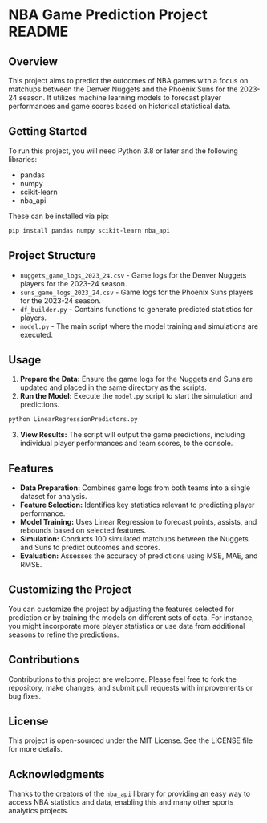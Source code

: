 # NBA Game Prediction Project README

## Overview

This project aims to predict the outcomes of NBA games with a focus on matchups between the Denver Nuggets and the Phoenix Suns for the 2023-24 season. It utilizes machine learning models to forecast player performances and game scores based on historical statistical data.

## Getting Started

To run this project, you will need Python 3.8 or later and the following libraries:

- pandas
- numpy
- scikit-learn
- nba_api

These can be installed via pip:

```bash
pip install pandas numpy scikit-learn nba_api
```

## Project Structure

- `nuggets_game_logs_2023_24.csv` - Game logs for the Denver Nuggets players for the 2023-24 season.
- `suns_game_logs_2023_24.csv` - Game logs for the Phoenix Suns players for the 2023-24 season.
- `df_builder.py` - Contains functions to generate predicted statistics for players.
- `model.py` - The main script where the model training and simulations are executed.

## Usage

1. **Prepare the Data:** Ensure the game logs for the Nuggets and Suns are updated and placed in the same directory as the scripts.
2. **Run the Model:** Execute the `model.py` script to start the simulation and predictions.

```bash
python LinearRegressionPredictors.py
```

3. **View Results:** The script will output the game predictions, including individual player performances and team scores, to the console.

## Features

- **Data Preparation:** Combines game logs from both teams into a single dataset for analysis.
- **Feature Selection:** Identifies key statistics relevant to predicting player performance.
- **Model Training:** Uses Linear Regression to forecast points, assists, and rebounds based on selected features.
- **Simulation:** Conducts 100 simulated matchups between the Nuggets and Suns to predict outcomes and scores.
- **Evaluation:** Assesses the accuracy of predictions using MSE, MAE, and RMSE.

## Customizing the Project

You can customize the project by adjusting the features selected for prediction or by training the models on different sets of data. For instance, you might incorporate more player statistics or use data from additional seasons to refine the predictions.

## Contributions

Contributions to this project are welcome. Please feel free to fork the repository, make changes, and submit pull requests with improvements or bug fixes.

## License

This project is open-sourced under the MIT License. See the LICENSE file for more details.

## Acknowledgments

Thanks to the creators of the `nba_api` library for providing an easy way to access NBA statistics and data, enabling this and many other sports analytics projects.
